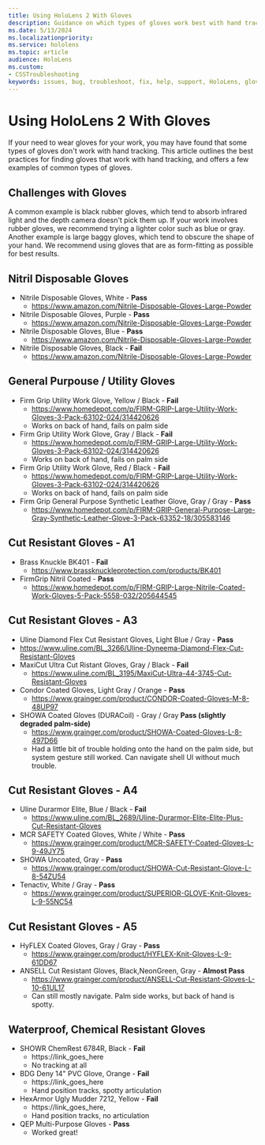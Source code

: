 ```yaml
---
title: Using HoloLens 2 With Gloves
description: Guidance on which types of gloves work best with hand tracking on HoloLens 2.
ms.date: 5/13/2024
ms.localizationpriority:
ms.service: hololens
ms.topic: article
audience: HoloLens
ms.custom: 
- CSSTroubleshooting
keywords: issues, bug, troubleshoot, fix, help, support, HoloLens, gloves, hand tracking
---
```


# Using HoloLens 2 With Gloves

If your need to wear gloves for your work, you may have found that some types of gloves don't work with hand tracking. This article outlines the best practices for finding gloves that work with hand tracking, and offers a few examples of common types of gloves.

## Challenges with Gloves
A common example is black rubber gloves, which tend to absorb infrared light and the depth camera doesn't pick them up. If your work involves rubber gloves, we recommend trying a lighter color such as blue or gray. Another example is large baggy gloves, which tend to obscure the shape of your hand. We recommend using gloves that are as form-fitting as possible for best results.

## Nitril Disposable Gloves
- Nitrile Disposable Gloves, White - **Pass**
  - https://www.amazon.com/Nitrile-Disposable-Gloves-Large-Powder
- Nitrile Disposable Gloves, Purple - **Pass**
  - https://www.amazon.com/Nitrile-Disposable-Gloves-Large-Powder
- Nitrile Disposable Gloves, Blue - **Pass**
  - https://www.amazon.com/Nitrile-Disposable-Gloves-Large-Powder
- Nitrile Disposable Gloves, Black - **Fail**
  - https://www.amazon.com/Nitrile-Disposable-Gloves-Large-Powder

## General Purpouse / Utility Gloves
- Firm Grip Utility Work Glove, Yellow / Black - **Fail**
  - https://www.homedepot.com/p/FIRM-GRIP-Large-Utility-Work-Gloves-3-Pack-63102-024/314420626
  - Works on back of hand, fails on palm side
- Firm Grip Utility Work Glove, Gray / Black - **Fail**
  - https://www.homedepot.com/p/FIRM-GRIP-Large-Utility-Work-Gloves-3-Pack-63102-024/314420626
  - Works on back of hand, fails on palm side
- Firm Grip Utility Work Glove, Red / Black - **Fail**
  - https://www.homedepot.com/p/FIRM-GRIP-Large-Utility-Work-Gloves-3-Pack-63102-024/314420626
  - Works on back of hand, fails on palm side
- Firm Grip General Purpose Synthetic Leather Glove, Gray / Gray - **Pass**
  - https://www.homedepot.com/p/FIRM-GRIP-General-Purpose-Large-Gray-Synthetic-Leather-Glove-3-Pack-63352-18/305583146

## Cut Resistant Gloves - A1
- Brass Knuckle BK401 - **Fail**
  - https://www.brassknuckleprotection.com/products/BK401
- FirmGrip Nitril Coated - **Pass**
  - https://www.homedepot.com/p/FIRM-GRIP-Large-Nitrile-Coated-Work-Gloves-5-Pack-5558-032/205644545

## Cut Resistant Gloves - A3
 - Uline Diamond Flex Cut Resistant Gloves, Light Blue / Gray - **Pass**
  - https://www.uline.com/BL_3266/Uline-Dyneema-Diamond-Flex-Cut-Resistant-Gloves
- MaxiCut Ultra Cut Ristant Gloves, Gray / Black - **Fail**
  - https://www.uline.com/BL_3195/MaxiCut-Ultra-44-3745-Cut-Resistant-Gloves
- Condor Coated Gloves, Light Gray / Orange - **Pass**
  - https://www.grainger.com/product/CONDOR-Coated-Gloves-M-8-48UP97
- SHOWA Coated Gloves (DURACoil) - Gray / Gray **Pass (slightly degraded palm-side)**
  - https://www.grainger.com/product/SHOWA-Coated-Gloves-L-8-497D66
  - Had a little bit of trouble holding onto the hand on the palm side, but system gesture still worked. Can navigate shell UI without much trouble.

## Cut Resistant Gloves - A4
- Uline Durarmor Elite, Blue / Black - **Fail**
  - https://www.uline.com/BL_2689/Uline-Durarmor-Elite-Elite-Plus-Cut-Resistant-Gloves
- MCR SAFETY Coated Gloves, White / White - **Pass**
  - https://www.grainger.com/product/MCR-SAFETY-Coated-Gloves-L-9-49JY75
- SHOWA Uncoated, Gray - **Pass**
  - https://www.grainger.com/product/SHOWA-Cut-Resistant-Glove-L-8-54ZU54
- Tenactiv, White / Gray - **Pass**
  - https://www.grainger.com/product/SUPERIOR-GLOVE-Knit-Gloves-L-9-55NC54

## Cut Resistant Gloves - A5
- HyFLEX Coated Gloves, Gray / Gray - **Pass**
  - https://www.grainger.com/product/HYFLEX-Knit-Gloves-L-9-61DD67
- ANSELL Cut Resistant Gloves, Black,NeonGreen, Gray - **Almost Pass**
  - https://www.grainger.com/product/ANSELL-Cut-Resistant-Gloves-L-10-61UL17
  - Can still mostly navigate. Palm side works, but back of hand is spotty.

## Waterproof, Chemical Resistant Gloves
- SHOWR ChemRest 6784R, Black - **Fail**
  - https://link_goes_here
  - No tracking at all
- BDG Deny 14" PVC Glove, Orange - **Fail**
  - https://link_goes_here
  - Hand position tracks, spotty articulation
- HexArmor Ugly Mudder 7212, Yellow - **Fail**
  - https://link_goes_here,
  - Hand position tracks, no articulation
- QEP Multi-Purpose Gloves - **Pass**
  - Worked great!